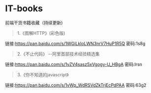# IT-books
前端干货书籍收藏（持续更新)

>1.《图解HTTP》(彩色版)

链接:https://pan.baidu.com/s/1WGiLkloLWN3nrV7HuP1R5Q  密码:1s8g
>2.《不止代码》  --阿里首部技术经验精选集

链接:https://pan.baidu.com/s/1vZV4sasz5xVgogy-U_HBgA  密码:lrsn

>3.《你不知道的javascript》 

链接:https://pan.baidu.com/s/1vWp_WdRSVdZkTrjEcPdPAA  密码:63g2